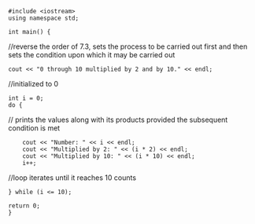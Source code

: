     #include <iostream>
    using namespace std;

    int main() {
  //reverse the order of 7.3, sets the process to be carried out first and then sets the condition upon which it may be carried out
    
    cout << "0 through 10 multiplied by 2 and by 10." << endl;
  //initialized to 0
  
    int i = 0;
    do {
  // prints the values along with its products provided the subsequent condition is met
  
        cout << "Number: " << i << endl;
        cout << "Multiplied by 2: " << (i * 2) << endl;
        cout << "Multiplied by 10: " << (i * 10) << endl;
        i++;
  //loop iterates until it reaches 10 counts
  
    } while (i <= 10);
    
    return 0;
    }

